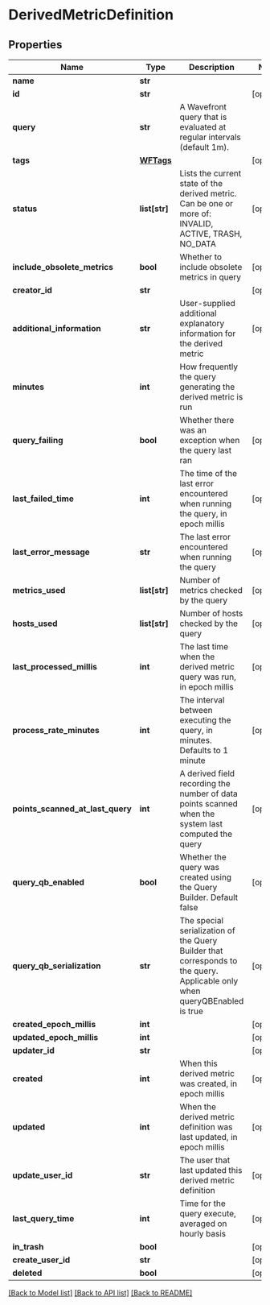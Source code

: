 # DerivedMetricDefinition

## Properties
Name | Type | Description | Notes
------------ | ------------- | ------------- | -------------
**name** | **str** |  | 
**id** | **str** |  | [optional] 
**query** | **str** | A Wavefront query that is evaluated at regular intervals (default 1m). | 
**tags** | [**WFTags**](WFTags.md) |  | [optional] 
**status** | **list[str]** | Lists the current state of the derived metric. Can be one or more of: INVALID, ACTIVE, TRASH, NO_DATA | [optional] 
**include_obsolete_metrics** | **bool** | Whether to include obsolete metrics in query | [optional] 
**creator_id** | **str** |  | [optional] 
**additional_information** | **str** | User-supplied additional explanatory information for the derived metric | [optional] 
**minutes** | **int** | How frequently the query generating the derived metric is run | 
**query_failing** | **bool** | Whether there was an exception when the query last ran | [optional] 
**last_failed_time** | **int** | The time of the last error encountered when running the query, in epoch millis | [optional] 
**last_error_message** | **str** | The last error encountered when running the query | [optional] 
**metrics_used** | **list[str]** | Number of metrics checked by the query | [optional] 
**hosts_used** | **list[str]** | Number of hosts checked by the query | [optional] 
**last_processed_millis** | **int** | The last time when the derived metric query was run, in epoch millis | [optional] 
**process_rate_minutes** | **int** | The interval between executing the query, in minutes.  Defaults to 1 minute | [optional] 
**points_scanned_at_last_query** | **int** | A derived field recording the number of data points scanned when the system last computed the query | [optional] 
**query_qb_enabled** | **bool** | Whether the query was created using the Query Builder. Default false | [optional] 
**query_qb_serialization** | **str** | The special serialization of the Query Builder that corresponds to the query.  Applicable only when queryQBEnabled is true | [optional] 
**created_epoch_millis** | **int** |  | [optional] 
**updated_epoch_millis** | **int** |  | [optional] 
**updater_id** | **str** |  | [optional] 
**created** | **int** | When this derived metric was created, in epoch millis | [optional] 
**updated** | **int** | When the derived metric definition was last updated, in epoch millis | [optional] 
**update_user_id** | **str** | The user that last updated this derived metric definition | [optional] 
**last_query_time** | **int** | Time for the query execute, averaged on hourly basis | [optional] 
**in_trash** | **bool** |  | [optional] 
**create_user_id** | **str** |  | [optional] 
**deleted** | **bool** |  | [optional] 

[[Back to Model list]](../README.md#documentation-for-models) [[Back to API list]](../README.md#documentation-for-api-endpoints) [[Back to README]](../README.md)


